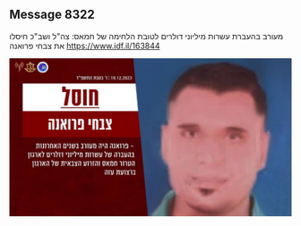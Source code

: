 ## Message 8322

מעורב בהעברת עשרות מיליוני דולרים לטובת הלחימה של חמאס:
צה"ל ושב"כ חיסלו את צבחי פרואנה
https://www.idf.il/163844

![Photo](8322/8322_photo.jpg)
